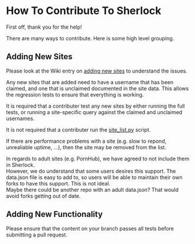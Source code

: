# How To Contribute To Sherlock
First off, thank you for the help!

There are many ways to contribute.  Here is some high level grouping.

## Adding New Sites

Please look at the Wiki entry on
[adding new sites](https://github.com/sherlock-project/sherlock/wiki/Adding-Sites-To-Sherlock)
to understand the issues.

Any new sites that are added need to have a username that has been claimed, and one
that is unclaimed documented in the site data.  This allows the regression tests
to ensure that everything is working.

It is required that a contributer test any new sites by either running the full tests, or running
a site-specific query against the claimed and unclaimed usernames.

It is not required that a contributer run the 
[site_list.py](https://github.com/sherlock-project/sherlock/blob/master/site_list.py)
script.

If there are performance problems with a site (e.g. slow to repond, unrealiable uptime, ...), then
the site may be removed from the list.

In regards to adult sites (e.g. PornHub), we have agreed to not include them in Sherlock.  
However, we do understand that some users desires this support.  The data.json file is easy to add to, 
so users will be able to maintain their own forks to have this support. This is not ideal.  
Maybe there could be another repo with an adult data.json? That would avoid forks getting out of date.

## Adding New Functionality

Please ensure that the content on your branch passes all tests before submitting a pull request.
